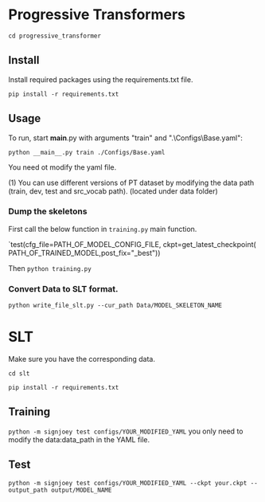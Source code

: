 # Progressive Transformers

`cd progressive_transformer`

## Install
Install required packages using the requirements.txt file.

`pip install -r requirements.txt`

## Usage

To run, start __main__.py with arguments "train" and ".\Configs\Base.yaml":

`python __main__.py train ./Configs/Base.yaml` 

You need ot modify the yaml file.

(1) You can use different versions of PT dataset by modifying the data path (train, dev, test and src_vocab path). (located under data folder)


### Dump the skeletons

First call the below function in `training.py` main function.

`test(cfg_file=PATH_OF_MODEL_CONFIG_FILE, ckpt=get_latest_checkpoint( PATH_OF_TRAINED_MODEL,post_fix="_best"))

Then `python training.py` 

### Convert Data to SLT format.

`python write_file_slt.py --cur_path Data/MODEL_SKELETON_NAME`


# SLT

Make sure you have the corresponding data.

`cd slt`

`pip install -r requirements.txt`

## Training
`python -m signjoey test configs/YOUR_MODIFIED_YAML`
you only need to modify the data:data_path in the YAML file.

## Test
`python -m signjoey test configs/YOUR_MODIFIED_YAML --ckpt your.ckpt --output_path output/MODEL_NAME`


